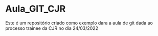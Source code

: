 # Aula_GIT_CJR

Este é um repositório criado como exemplo dara a aula de git dada ao processo trainee da CJR no dia 24/03/2022
